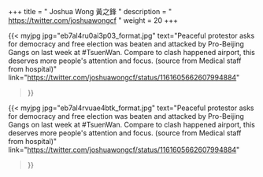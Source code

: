+++
title = " Joshua Wong 黃之鋒 "
description = " https://twitter.com/joshuawongcf "
weight = 20
+++

{{< myjpg jpg="eb7al4ru0ai3p03_format.jpg"
text="Peaceful protestor asks for democracy and free election was beaten and attacked by Pro-Beijing Gangs on last week at #TsuenWan. Compare to clash happened airport, this deserves more people's attention and focus. (source from Medical staff from hospital)"
link="https://twitter.com/joshuawongcf/status/1161605662607994884"
>}}

{{< myjpg jpg="eb7al4rvuae4btk_format.jpg"
text="Peaceful protestor asks for democracy and free election was beaten and attacked by Pro-Beijing Gangs on last week at #TsuenWan. Compare to clash happened airport, this deserves more people's attention and focus. (source from Medical staff from hospital)"
link="https://twitter.com/joshuawongcf/status/1161605662607994884"
>}}

